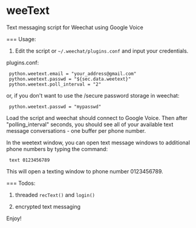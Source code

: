 weeText
=======

Text messaging script for Weechat using Google Voice

=== Usage:

1) Edit the script or ```~/.weechat/plugins.conf``` and input
your credentials.

plugins.conf:

     python.weetext.email = "your_address@gmail.com"
     python.weetext.passwd = "${sec.data.weetext}"
     python.weetext.poll_interval = "2"

or, if you don't want to use the /secure password storage
in weechat:

     python.weetext.passwd = "mypasswd"

Load the script and weechat should connect to Google Voice.
Then after "polling_interval" seconds, you should see
all of your available text message conversations - one
buffer per phone number.

In the weetext window, you can open text message windows
to additional phone numbers by typing the command:

     text 0123456789

This will open a texting window to phone number 0123456789.

=== Todos:

1. threaded ```recText()``` and ```login()```

2. encrypted text messaging

Enjoy!
